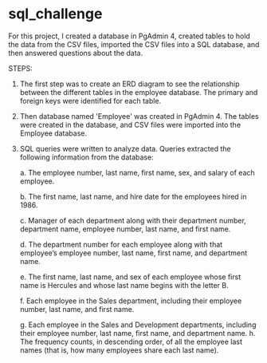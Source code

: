 # sql_challenge
For this project, I created a database in PgAdmin 4, created tables to hold the data from the CSV files, imported the CSV files into a SQL database, and then answered questions about the data.

STEPS:

1. The first step was to create an ERD diagram to see the relationship between the different tables in the employee database. The primary and foreign keys were identified for each table.
2. Then database named 'Employee' was created in PgAdmin 4. The tables were created in the database, and CSV files were imported into the Employee database.
3. SQL queries were written to analyze data. Queries extracted  the following information from the database:

    a. The employee number, last name, first name, sex, and salary of each employee.
   
    b. The first name, last name, and hire date for the employees hired in 1986.
   
    c. Manager of each department along with their department number, department name, employee number, last name, and first name.
   
    d. The department number for each employee along with that employee’s employee number, last name, first name, and department name.
   
    e. The  first name, last name, and sex of each employee whose first name is Hercules and whose last name begins with the letter B.
   
    f. Each employee in the Sales department, including their employee number, last name, and first name.
   
    g. Each employee in the Sales and Development departments, including their employee number, last name, first name, and department name.
    h. The frequency counts, in descending order, of all the employee last names (that is, how many employees share each last name).
